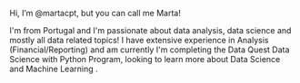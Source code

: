 Hi, I’m @martacpt, but you can call me Marta! 

I'm from Portugal and I'm passionate about data analysis, data science and mostly all data related topics! 
I have extensive experience in Analysis (Financial/Reporting) and am currently I'm completing the Data Quest Data Science with Python Program, looking to learn more about Data Science and Machine Learning .


<!---
martacpt/martacpt is a ✨ special ✨ repository because its `README.md` (this file) appears on your GitHub profile.
You can click the Preview link to take a look at your changes.
--->
